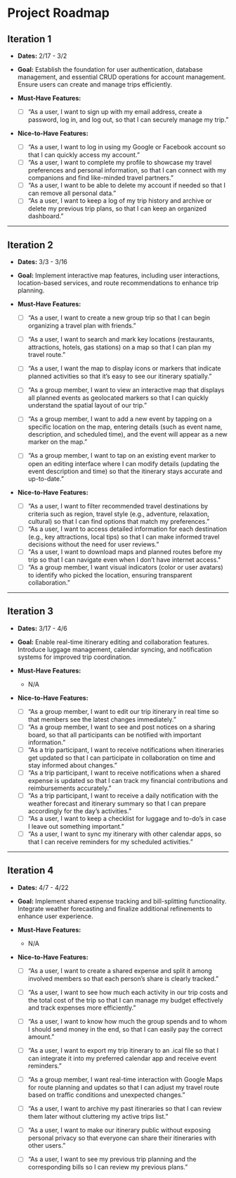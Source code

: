 # Project Roadmap

## Iteration 1

* **Dates:** 2/17 - 3/2

* **Goal:** Establish the foundation for user authentication, database management, and essential CRUD operations for account management. Ensure users can create and manage trips efficiently.


* **Must-Have Features:**
  - [ ] “As a user, I want to sign up with my email address, create a password, log in, and log out, so that I can securely manage my trip.”

* **Nice-to-Have Features:**
  - [ ] “As a user, I want to log in using my Google or Facebook account so that I can quickly access my account.”
  - [ ] “As a user, I want to complete my profile to showcase my travel preferences and personal information, so that I can connect with my companions and find like-minded travel partners.”
  - [ ] “As a user, I want to be able to delete my account if needed so that I can remove all personal data.”
  - [ ] “As a user, I want to keep a log of my trip history and archive or delete my previous trip plans, so that I can keep an organized dashboard.”

---

## Iteration 2

* **Dates:** 3/3 - 3/16

* **Goal:** Implement interactive map features, including user interactions, location-based services, and route recommendations to enhance trip planning.


* **Must-Have Features:**

  - [ ] “As a user, I want to create a new group trip so that I can begin organizing a travel plan with friends.”
  - [ ] “As a user, I want to search and mark key locations (restaurants, attractions, hotels, gas stations) on a map so that I can plan my travel route.”
  - [ ] “As a user, I want the map to display icons or markers that indicate planned activities so that it’s easy to see our itinerary spatially.”
  - [ ] “As a group member, I want to view an interactive map that displays all planned events as geolocated markers so that I can quickly understand the spatial layout of our trip.”
  - [ ] “As a group member, I want to add a new event by tapping on a specific location on the map, entering details (such as event name, description, and scheduled time), and the event will appear as a new marker on the map.”
  - [ ] “As a group member, I want to tap on an existing event marker to open an editing interface where I can modify details (updating the event description and time) so that the itinerary stays accurate and up-to-date.”


* **Nice-to-Have Features:**
  - [ ] “As a user, I want to filter recommended travel destinations by criteria such as region, travel style (e.g., adventure, relaxation, cultural) so that I can find options that match my preferences.”
  - [ ] “As a user, I want to access detailed information for each destination (e.g., key attractions, local tips) so that I can make informed travel decisions without the need for user reviews.”
  - [ ] "As a user, I want to download maps and planned routes before my trip so that I can navigate even when I don’t have internet access."
  - [ ] “As a group member, I want visual indicators (color or user avatars) to identify who picked the location, ensuring transparent collaboration.”

---

## Iteration 3

* **Dates:** 3/17 - 4/6

* **Goal:** Enable real-time itinerary editing and collaboration features. Introduce luggage management, calendar syncing, and notification systems for improved trip coordination.

* **Must-Have Features:**  
  * N/A
  
* **Nice-to-Have Features:**
  -  [ ] “As a group member, I want to edit our trip itinerary in real time so that members see the latest changes immediately.”
  -  [ ] “As a group member, I want to see and post notices on a sharing board, so that all participants can be notified with important information.”
  -  [ ] “As a trip participant, I want to receive notifications when itineraries get updated so that I can participate in collaboration on time and stay informed about changes.”
  -  [ ] “As a trip participant, I want to receive notifications when a shared expense is updated so that I can track my financial contributions and reimbursements accurately.”
  -  [ ] “As a trip participant, I want to receive a daily notification with the weather forecast and itinerary summary so that I can prepare accordingly for the day’s activities.”
  -  [ ] “As a user, I want to keep a checklist for luggage and to-do’s in case I leave out something important.”
  -  [ ] “As a user, I want to sync my itinerary with other calendar apps, so that I can receive reminders for my scheduled activities.”

---

## Iteration 4

* **Dates:** 4/7 - 4/22

* **Goal:** Implement shared expense tracking and bill-splitting functionality. Integrate weather forecasting and finalize additional refinements to enhance user experience.

* **Must-Have Features:**
    * N/A
* **Nice-to-Have Features:**
  -  [ ] “As a user, I want to create a shared expense and split it among involved members so that each person’s share is clearly tracked.”
  -  [ ] “As a user, I want to see how much each activity in our trip costs and the total cost of the trip so that I can manage my budget effectively and track expenses more efficiently.”
  -  [ ] “As a user, I want to know how much the group spends and to whom I should send money in the end, so that I can easily pay the correct amount.”
  -  [ ] “As a user, I want to export my trip itinerary to an .ical file so that I can integrate it into my preferred calendar app and receive event reminders.”
  -  [ ] “As a group member, I want real-time interaction with Google Maps for route planning and updates so that I can adjust my travel route based on traffic conditions and unexpected changes.”
  -  [ ] “As a user, I want to archive my past itineraries so that I can review them later without cluttering my active trips list.”
  -  [ ] “As a user, I want to make our itinerary public without exposing personal privacy so that everyone can share their itineraries with other users.”
  -  [ ] “As a user, I want to see my previous trip planning and the corresponding bills so I can review my previous plans.”


